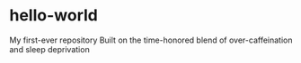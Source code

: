 # hello-world
My first-ever repository
Built on the time-honored blend of over-caffeination and sleep deprivation

